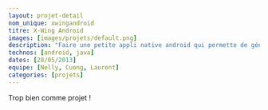 ```yaml
---
layout: projet-detail
nom_unique: xwingandroid
titre: X-Wing Android
images: [images/projets/default.png]
description: "Faire une petite appli native android qui permette de générer des escadrilles X-Wing. On lui dit : on est 5 joueurs, on veut des escadrilles à 100 points et hop, elle propose une escadrille rebelle et une impériale."
technos: [android, java]
dates: [28/05/2013]
equipe: [Nelly, Cuong, Laurent]
categories: [projets]
---
```

Trop bien comme projet !